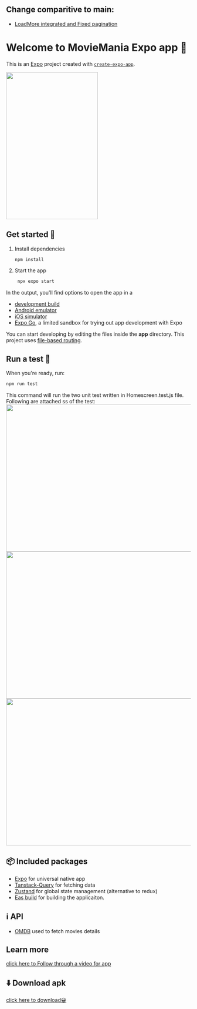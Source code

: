 ## Change comparitive to main: 
- [LoadMore integrated and Fixed pagination](https://drive.google.com/file/d/1fbcp3_5VD54q64cL1McVZ6PEVuqPz2jX/view?usp=sharing)

# Welcome to MovieMania Expo app 👋

This is an [Expo](https://expo.dev) project created with [`create-expo-app`](https://www.npmjs.com/package/create-expo-app).

<img src="https://github.com/user-attachments/assets/dd9c8988-2f31-4dd6-b268-e98860ac3b4f" data-canonical-src="https://github.com/user-attachments/assets/dd9c8988-2f31-4dd6-b268-e98860ac3b4f" width="250" height="400" />

## Get started 🏁

1. Install dependencies

   ```bash
   npm install
   ```

2. Start the app

   ```bash
    npx expo start
   ```

In the output, you'll find options to open the app in a

- [development build](https://docs.expo.dev/develop/development-builds/introduction/)
- [Android emulator](https://docs.expo.dev/workflow/android-studio-emulator/)
- [iOS simulator](https://docs.expo.dev/workflow/ios-simulator/)
- [Expo Go](https://expo.dev/go), a limited sandbox for trying out app development with Expo

You can start developing by editing the files inside the **app** directory. This project uses [file-based routing](https://docs.expo.dev/router/introduction).

## Run a test 🧪

When you're ready, run:

```bash
npm run test
```

This command will run the two unit test written in Homescreen.test.js file. Following are attached ss of the test:</br>
<img src="https://github.com/user-attachments/assets/4c394f89-a2be-47f8-be44-02ac9cedafe0" data-canonical-src="https://github.com/user-attachments/assets/4c394f89-a2be-47f8-be44-02ac9cedafe0" width="700" height="400" />
<img src="https://github.com/user-attachments/assets/945e2c11-f5dd-44e1-b100-12581069c931" data-canonical-src="https://github.com/user-attachments/assets/945e2c11-f5dd-44e1-b100-12581069c931" width="700" height="400" />
<img src="https://github.com/user-attachments/assets/4c394f89-a2be-47f8-be44-02ac9cedafe0" data-canonical-src="https://github.com/user-attachments/assets/55efcee9-ec9e-4857-976e-09cdff603224" width="700" height="400" />

## 📦 Included packages
- [Expo](https://docs.expo.dev/) for universal native app
- [Tanstack-Query](https://tanstack.com/) for fetching data
- [Zustand](https://zustand.docs.pmnd.rs/getting-started/introduction) for global state management (alternative to redux)
- [Eas build](https://docs.expo.dev/build/setup/) for building the applicaiton.

## ℹ️ API 
- [OMDB](https://www.omdbapi.com/) used to fetch movies details

## Learn more

[click here to Follow through a video for app](https://drive.google.com/file/d/1aeFQFWvgk_sx0qqAtMV0UkyV15pKUb9g/view?usp=sharing)


## ⬇️ Download apk
[click here to download😀](https://expo.dev/accounts/ayushninja/projects/MovieMania/builds/cfe4a839-75a3-4957-a387-53e88c212a51)


